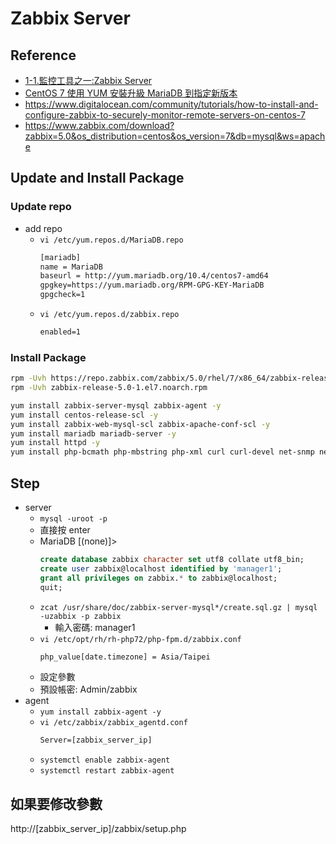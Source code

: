 # Zabbix Server
## Reference
- [1-1.監控工具之一:Zabbix Server](https://ithelp.ithome.com.tw/articles/10190611)
- [CentOS 7 使用 YUM 安裝升級 MariaDB 到指定新版本](https://www.footmark.info/linux/centos/centos7-yum-update-mariadb/)
- https://www.digitalocean.com/community/tutorials/how-to-install-and-configure-zabbix-to-securely-monitor-remote-servers-on-centos-7
- https://www.zabbix.com/download?zabbix=5.0&os_distribution=centos&os_version=7&db=mysql&ws=apache

## Update and Install Package
### Update repo
- add repo
    - `vi /etc/yum.repos.d/MariaDB.repo`
        ```txt
        [mariadb]
        name = MariaDB
        baseurl = http://yum.mariadb.org/10.4/centos7-amd64
        gpgkey=https://yum.mariadb.org/RPM-GPG-KEY-MariaDB
        gpgcheck=1
        ```
    - `vi /etc/yum.repos.d/zabbix.repo`
        ```txt
        enabled=1
        ```

### Install Package
```bash
rpm -Uvh https://repo.zabbix.com/zabbix/5.0/rhel/7/x86_64/zabbix-release-5.0-1.el7.noarch.rpm
rpm -Uvh zabbix-release-5.0-1.el7.noarch.rpm

yum install zabbix-server-mysql zabbix-agent -y
yum install centos-release-scl -y
yum install zabbix-web-mysql-scl zabbix-apache-conf-scl -y
yum install mariadb mariadb-server -y
yum install httpd -y
yum install php-bcmath php-mbstring php-xml curl curl-devel net-snmp net-snmp-devel net-snmp-utils perl-DBI -y
```

## Step
- server
    - `mysql -uroot -p`
    - 直接按 enter
    - MariaDB [(none)]>
        ```sql
        create database zabbix character set utf8 collate utf8_bin;
        create user zabbix@localhost identified by 'manager1';
        grant all privileges on zabbix.* to zabbix@localhost;
        quit;
        ```
    - `zcat /usr/share/doc/zabbix-server-mysql*/create.sql.gz | mysql -uzabbix -p zabbix`
        - 輸入密碼: manager1
    - `vi /etc/opt/rh/rh-php72/php-fpm.d/zabbix.conf`
        ```txt
        php_value[date.timezone] = Asia/Taipei
        ```
    - 設定參數
    - 預設帳密: Admin/zabbix
- agent
    - `yum install zabbix-agent -y`
    - `vi /etc/zabbix/zabbix_agentd.conf`
        ```txt
        Server=[zabbix_server_ip]
        ```
    - `systemctl enable zabbix-agent`
    - `systemctl restart zabbix-agent`

## 如果要修改參數
http://[zabbix_server_ip]/zabbix/setup.php